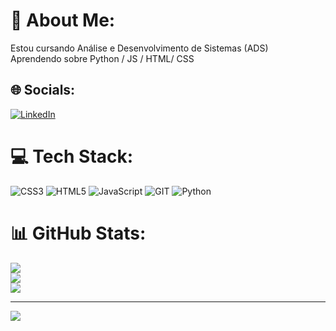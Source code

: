 # 💫 About Me:
Estou cursando Análise e Desenvolvimento de Sistemas (ADS)<br>Aprendendo sobre Python / JS / HTML/ CSS


## 🌐 Socials:
[![LinkedIn](https://img.shields.io/badge/LinkedIn-%230077B5.svg?logo=linkedin&logoColor=white)](https://linkedin.com/in/www.linkedin.com/in/christoffer-dias) 

# 💻 Tech Stack:
![CSS3](https://img.shields.io/badge/css3-%231572B6.svg?style=for-the-badge&logo=css3&logoColor=white) ![HTML5](https://img.shields.io/badge/html5-%23E34F26.svg?style=for-the-badge&logo=html5&logoColor=white) ![JavaScript](https://img.shields.io/badge/javascript-%23323330.svg?style=for-the-badge&logo=javascript&logoColor=%23F7DF1E) ![GIT](https://img.shields.io/badge/Git-fc6d26?style=for-the-badge&logo=git&logoColor=white) ![Python](https://img.shields.io/badge/python-3670A0?style=for-the-badge&logo=python&logoColor=ffdd54)
# 📊 GitHub Stats:
![](https://github-readme-stats.vercel.app/api?username=Christoffer-18&theme=dark&hide_border=true&include_all_commits=true&count_private=false)<br/>
![](https://github-readme-streak-stats.herokuapp.com/?user=Christoffer-18&theme=dark&hide_border=true)<br/>
![](https://github-readme-stats.vercel.app/api/top-langs/?username=Christoffer-18&theme=dark&hide_border=true&include_all_commits=true&count_private=false&layout=compact)

---
[![](https://visitcount.itsvg.in/api?id=Christoffer-18&icon=0&color=12)](https://visitcount.itsvg.in)

<!-- Proudly created with GPRM ( https://gprm.itsvg.in ) -->